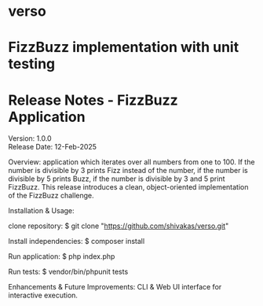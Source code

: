 # verso
# FizzBuzz implementation with unit testing

# Release Notes - FizzBuzz Application
Version: 1.0.0<br/>
Release Date: 12-Feb-2025<br/>

Overview:
application which iterates over all numbers from one to 100. If the
number is divisible by 3 prints Fizz instead of the number, if the number is divisible
by 5 prints Buzz, if the number is divisible by 3 and 5 print FizzBuzz.
This release introduces a clean, object-oriented implementation of the FizzBuzz challenge.

Installation & Usage:
 
 clone repository:
 $ git clone "https://github.com/shivakas/verso.git"

 Install independencies:
 $ composer install

 Run application:
 $ php index.php

 Run tests:
 $ vendor/bin/phpunit tests

Enhancements & Future Improvements:
CLI & Web UI interface for interactive execution.
